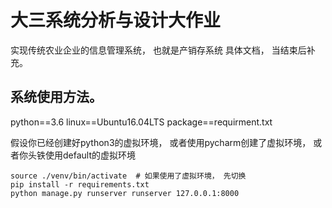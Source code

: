 # 大三系统分析与设计大作业

实现传统农业企业的信息管理系统， 也就是产销存系统
具体文档， 当结束后补充。

## 系统使用方法。
python==3.6
linux==Ubuntu16.04LTS
package==requirment.txt

假设你已经创建好python3的虚拟环境， 或者使用pycharm创建了虚拟环境， 或者你头铁使用default的虚拟环境

```shell
source ./venv/bin/activate  # 如果使用了虚拟环境， 先切换
pip install -r requirements.txt
python manage.py runserver runserver 127.0.0.1:8000
```


